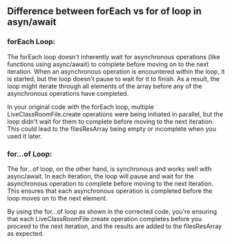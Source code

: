 ## Difference between forEach vs for of loop in asyn/await 


### forEach Loop:
The forEach loop doesn't inherently wait for asynchronous operations (like functions using async/await) to complete before moving on to the next iteration. When an asynchronous operation is encountered within the loop, it is started, but the loop doesn't pause to wait for it to finish. As a result, the loop might iterate through all elements of the array before any of the asynchronous operations have completed.

In your original code with the forEach loop, multiple LiveClassRoomFile.create operations were being initiated in parallel, but the loop didn't wait for them to complete before moving to the next iteration. This could lead to the filesResArray being empty or incomplete when you used it later.

### for...of Loop:
The for...of loop, on the other hand, is synchronous and works well with async/await. In each iteration, the loop will pause and wait for the asynchronous operation to complete before moving to the next iteration. This ensures that each asynchronous operation is completed before the loop moves on to the next element.

By using the for...of loop as shown in the corrected code, you're ensuring that each LiveClassRoomFile.create operation completes before you proceed to the next iteration, and the results are added to the filesResArray as expected.
